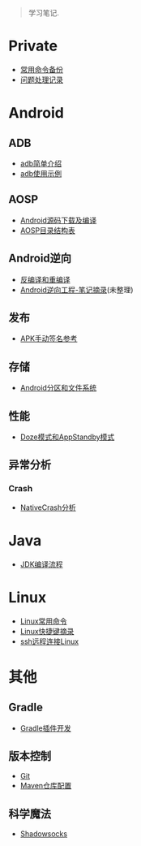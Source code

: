 > 学习笔记.

# Private

- [常用命令备份](/docs/private/常用命令备份.md)
- [问题处理记录](/docs/private/问题处理记录.md)

# Android

## ADB

- [adb简单介绍](docs/android/adb/adb.md)
- [adb使用示例](docs/android/adb/adb使用示例.md)

## AOSP
- [Android源码下载及编译](docs/android/aosp/AOSP下载及编译.md)
- [AOSP目录结构表](docs/android/aosp/AOSP目录结构表.md)

## Android逆向

- [反编译和重编译](docs/android/逆向篇/Apk反编译和重编译.md)
- [Android逆向工程-笔记摘录](docs/android/逆向篇/Android逆向工程)(未整理)

## 发布

<!-- - [Android打包流程](docs/android/publish) -->
- [APK手动签名参考](docs/android/publish/APK手动签名参考.md)

## 存储

- [Android分区和文件系统](docs/android/file-system/android分区和文件系统)

## 性能

- [Doze模式和AppStandby模式](docs/android/性能/低电耗模式和应用待机模式.md)

## 异常分析

### Crash
- [NativeCrash分析](docs/analysis/NativeCrash分析)


<!-- ## 开源项目学习 -->
<!-- - [Launcher3](Android/Launcher3/Launcher3开篇) -->


# Java

- [JDK编译流程](docs/java/JDK编译流程.md)

# Linux

- [Linux常用命令](docs/linux/Linux常用命令)
- [Linux快捷键摘录](docs/linux/Linux快捷键摘录.md)
- [ssh远程连接Linux](docs/linux/使用ssh建立远程连接)

# 其他

## Gradle

- [Gradle插件开发](docs/gradle/GradlePlugin)

## 版本控制

- [Git](docs/version-control/git.md)
- [Maven仓库配置](docs/version-control/Maven仓库配置)

## 科学魔法

- [Shadowsocks](docs/科学魔法/Shadowsocks)